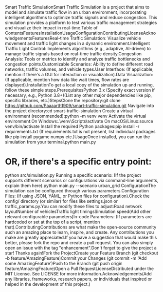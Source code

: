 Smart Traffic SimulationSmart Traffic Simulation is a project that aims to model and simulate traffic flow in an urban environment, incorporating intelligent algorithms to optimize traffic signals and reduce congestion. This simulation provides a platform to test various traffic management strategies and visualize their impact in real-time.Table of ContentsFeaturesInstallationUsageConfigurationContributingLicenseAcknowledgementsFeaturesReal-time Traffic Simulation: Visualize vehicle movement and traffic light changes in a dynamic environment.Intelligent Traffic Light Control: Implements algorithms (e.g., adaptive, AI-driven) to manage traffic signals based on real-time traffic density.Congestion Analysis: Tools or metrics to identify and analyze traffic bottlenecks and congestion points.Customizable Scenarios: Ability to define different road networks, traffic volumes, and vehicle types.User Interface: (If applicable, mention if there's a GUI for interaction or visualization).Data Visualization: (If applicable, mention how data like wait times, flow rates are displayed).InstallationTo get a local copy of the simulation up and running, follow these simple steps.PrerequisitesPython 3.x (Specify exact version if necessary, e.g., Python 3.8+)(List any other major dependencies like pip, specific libraries, etc.)StepsClone the repository:git clone https://github.com/Paaaarth1909/smart-traffic-simulation.git
Navigate into the project directory:cd smart-traffic-simulation
Create a virtual environment (recommended):python -m venv venv
Activate the virtual environment:On Windows:.\venv\Scripts\activate
On macOS/Linux:source venv/bin/activate
Install the required Python packages:pip install -r requirements.txt
(If requirements.txt is not present, list individual packages like pip install pygame numpy etc.)UsageOnce installed, you can run the simulation from your terminal.python main.py
# OR, if there's a specific entry point:
python src/simulation.py
Running a specific scenario: (If the project supports different scenarios or configurations via command-line arguments, explain them here).python main.py --scenario urban_grid
ConfigurationThe simulation can be configured through various parameters.Configuration Files: (If using JSON, YAML, or Python files for configuration).Check the config/ directory (or similar) for files like settings.json or traffic_params.py.You can modify these files to adjust:Road network layoutNumber of vehiclesTraffic light timingsSimulation speed(Add other relevant configurable parameters)In-code Parameters: (If parameters are hardcoded or set at the top of a script, mention that).ContributingContributions are what make the open-source community such an amazing place to learn, inspire, and create. Any contributions you make are greatly appreciated.If you have a suggestion that would make this better, please fork the repo and create a pull request. You can also simply open an issue with the tag "enhancement".Don't forget to give the project a star! Thanks again!Fork the ProjectCreate your Feature Branch (git checkout -b feature/AmazingFeature)Commit your Changes (git commit -m 'Add some AmazingFeature')Push to the Branch (git push origin feature/AmazingFeature)Open a Pull RequestLicenseDistributed under the MIT License. See LICENSE for more information.Acknowledgements(Add any libraries, frameworks, research papers, or individuals that inspired or helped in the development of this project.)
